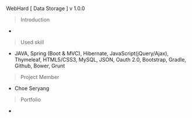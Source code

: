 WebHard [ Data Storage ] v 1.0.0

> Introduction

- 

> Used skill

- JAVA, Spring (Boot & MVC), Hibernate, JavaScript(jQuery/Ajax), Thymeleaf, HTML5/CSS3, MySQL, JSON, Oauth 2.0, Bootstrap, Gradle, Github, Bower, Grunt

> Project Member 

- Choe Seryang

> Portfolio

- 
